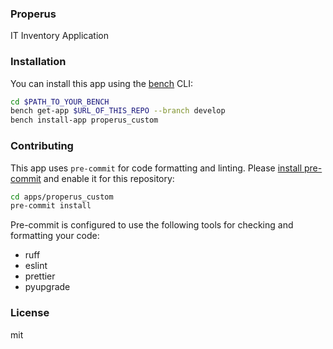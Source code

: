 ### Properus

IT Inventory Application

### Installation

You can install this app using the [bench](https://github.com/frappe/bench) CLI:

```bash
cd $PATH_TO_YOUR_BENCH
bench get-app $URL_OF_THIS_REPO --branch develop
bench install-app properus_custom
```

### Contributing

This app uses `pre-commit` for code formatting and linting. Please [install pre-commit](https://pre-commit.com/#installation) and enable it for this repository:

```bash
cd apps/properus_custom
pre-commit install
```

Pre-commit is configured to use the following tools for checking and formatting your code:

- ruff
- eslint
- prettier
- pyupgrade

### License

mit
